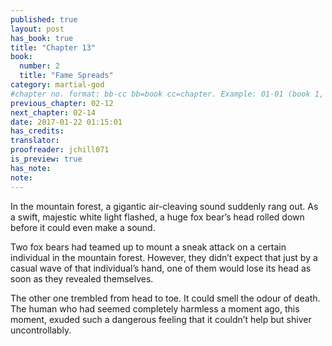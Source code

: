 ```yaml
---
published: true
layout: post
has_book: true
title: "Chapter 13"
book:
  number: 2
  title: "Fame Spreads"
category: martial-god
#chapter no. format: bb-cc bb=book cc=chapter. Example: 01-01 (book 1, chapter 1)
previous_chapter: 02-12
next_chapter: 02-14
date: 2017-01-22 01:15:01 
has_credits:
translator:
proofreader: jchill071
is_preview: true
has_note: 
note:
---
```

In the mountain forest, a gigantic air-cleaving sound suddenly rang out. As a swift, majestic white light flashed, a huge fox bear’s head rolled down before it could even make a sound.

Two fox bears had teamed up to mount a sneak attack on a certain individual in the mountain forest. However, they didn’t expect that just by a casual wave of that individual’s hand, one of them would lose its head as soon as they revealed themselves.

The other one trembled from head to toe. It could smell the odour of death. The human who had seemed completely harmless a moment ago, this moment, exuded such a dangerous feeling that it couldn’t help but shiver uncontrollably.
